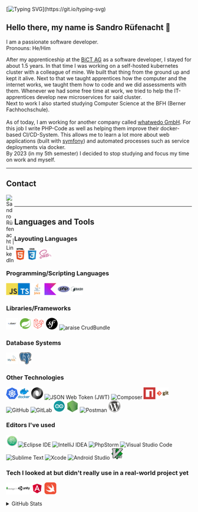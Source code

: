 [![Typing SVG](https://readme-typing-svg.herokuapp.com/?color=168011&center=true&vCenter=true&width=600&lines=Hello+there,+my+name+is+Sandro+Rüfenacht+👋;+Welcome+to+my+Profile!)](https://git.io/typing-svg)

## Hello there, my name is Sandro Rüfenacht 👋
I am a passionate software developer.<br>
Pronouns: He/Him

After my apprenticeship at the [BiCT AG](https://www.bict.ch) as a software developer, I stayed for about 1.5 years. In that time I was working on a self-hosted kubernetes cluster with a colleague of mine. We built that thing from the ground up and kept it alive. Next to that we taught apprentices how the computer and the internet works, we taught them how to code and we did assessments with them. Whenever we had some free time at work, we tried to help the IT-apprentices develop new microservices for said cluster.<br>
Next to work I also started studying Computer Science at the BFH (Berner Fachhochschule).<br>
<br>
As of today, I am working for another company called [whatwedo GmbH](https://www.whatwedo.ch/). For this job I write PHP-Code as well as helping them improve their docker-based CI/CD-System. This allows me to learn a lot more about web applications (built with [symfony](http://symfony.com)) and automated processes such as service deployments via docker.<br>
By 2023 (in my 5th semester) I decided to stop studying and focus my time on work and myself.<br>

<hr>

## Contact
[<img align="left" alt="Sandro Rüfenacht | LinkedIn" width="22px" src="https://simpleicons.org/icons/linkedin.svg" />](https://ch.linkedin.com/in/sandro-r%C3%BCfenacht)
<br>
<hr>

## Languages and Tools
<!-- Icons from: https://simpleicons.org/ -->
### Layouting Languages
<img src="https://raw.githubusercontent.com/github/explore/80688e429a7d4ef2fca1e82350fe8e3517d3494d/topics/html/html.png" height="32" width="32" alt="HTML"><img src="https://raw.githubusercontent.com/github/explore/80688e429a7d4ef2fca1e82350fe8e3517d3494d/topics/css/css.png" height="32" width="32" alt="CSS">
<img src="https://raw.githubusercontent.com/github/explore/80688e429a7d4ef2fca1e82350fe8e3517d3494d/topics/sass/sass.png" height="32" width="32" alt="Sass">

### Programming/Scripting Languages
<img src="https://raw.githubusercontent.com/github/explore/80688e429a7d4ef2fca1e82350fe8e3517d3494d/topics/javascript/javascript.png" height="32" width="32" alt="JavaScript"><img src="https://raw.githubusercontent.com/github/explore/80688e429a7d4ef2fca1e82350fe8e3517d3494d/topics/typescript/typescript.png" height="32" width="32" alt="TypeScript">
<img src="https://raw.githubusercontent.com/github/explore/80688e429a7d4ef2fca1e82350fe8e3517d3494d/topics/java/java.png" height="32" width="32" alt="Java">
<img src="https://raw.githubusercontent.com/github/explore/80688e429a7d4ef2fca1e82350fe8e3517d3494d/topics/kotlin/kotlin.png" height="32" width="32" alt="Kotlin">
<img src="https://raw.githubusercontent.com/github/explore/ccc16358ac4530c6a69b1b80c7223cd2744dea83/topics/php/php.png" height="32" width="32" alt="PHP">
<img src="https://raw.githubusercontent.com/github/explore/80688e429a7d4ef2fca1e82350fe8e3517d3494d/topics/bash/bash.png" height="32" width="32" alt="Bash">

### Libraries/Frameworks
<img src="https://raw.githubusercontent.com/github/explore/80688e429a7d4ef2fca1e82350fe8e3517d3494d/topics/jquery/jquery.png" height="32" width="32" alt="JQuery">
<img src="https://raw.githubusercontent.com/github/explore/80688e429a7d4ef2fca1e82350fe8e3517d3494d/topics/spring-boot/spring-boot.png" height="32" width="32" alt="Spring">
<img src="https://raw.githubusercontent.com/github/explore/56a826d05cf762b2b50ecbe7d492a839b04f3fbf/topics/laravel/laravel.png" height="32" width="32" alt="Laravel">
<img src="https://raw.githubusercontent.com/github/explore/d0c5a5e31e1776ad62379ef5f6b703bcf107d3a3/topics/symfony/symfony.png" height="32" width="32" alt="Symfony">
<img src="https://crud.docs.araise.dev/media/araise-neg.svg" height="32" width="32" alt="araise CrudBundle">

### Database Systems
<img src="https://raw.githubusercontent.com/github/explore/80688e429a7d4ef2fca1e82350fe8e3517d3494d/topics/mysql/mysql.png" height="32" width="32" alt="MySQL">
<img src="https://raw.githubusercontent.com/github/explore/80688e429a7d4ef2fca1e82350fe8e3517d3494d/topics/postgresql/postgresql.png" height="32" width="32" alt="PostgreSQL">

### Other Technologies
<img src="https://raw.githubusercontent.com/github/explore/80688e429a7d4ef2fca1e82350fe8e3517d3494d/topics/kubernetes/kubernetes.png" height="32" width="32" alt="Kubernetes"><img src="https://raw.githubusercontent.com/github/explore/80688e429a7d4ef2fca1e82350fe8e3517d3494d/topics/docker/docker.png" height="32" width="32" alt="Docker">
<img src="https://raw.githubusercontent.com/github/explore/80688e429a7d4ef2fca1e82350fe8e3517d3494d/topics/json/json.png" height="32" width="32" alt="JSON">
<img src="https://jwt.io/img/pic_logo.svg" height="32" width="32" alt="JSON Web Token (JWT)">
<img src="https://getcomposer.org/img/logo-composer-transparent.png" height="32" width="32" alt="Composer">
<img src="https://raw.githubusercontent.com/github/explore/80688e429a7d4ef2fca1e82350fe8e3517d3494d/topics/npm/npm.png" height="32" width="32" alt="npm">
<img src="https://raw.githubusercontent.com/github/explore/80688e429a7d4ef2fca1e82350fe8e3517d3494d/topics/git/git.png" height="32" width="32" alt="Git">
<img src="https://github.githubassets.com/images/modules/logos_page/GitHub-Mark.png" height="32" width="32" alt="GitHub">
<img src="https://upload.wikimedia.org/wikipedia/commons/e/e1/GitLab_logo.svg" height="32" width="32" alt="GitLab">
<img src="https://raw.githubusercontent.com/github/explore/80688e429a7d4ef2fca1e82350fe8e3517d3494d/topics/arduino/arduino.png" height="32" width="32" alt="Arduino">
<img src="https://raw.githubusercontent.com/github/explore/80688e429a7d4ef2fca1e82350fe8e3517d3494d/topics/nodejs/nodejs.png" height="32" width="32" alt="Node.js">
<img src="https://assets.getpostman.com/common-share/postman-logo-horizontal-320x132.png" height="32" alt="Postman">
<img src="https://raw.githubusercontent.com/github/explore/80688e429a7d4ef2fca1e82350fe8e3517d3494d/topics/wordpress/wordpress.png" height="32" width="32" alt="WordPress">

### Editors I've used
<img src="https://raw.githubusercontent.com/github/explore/80688e429a7d4ef2fca1e82350fe8e3517d3494d/topics/atom/atom.png" height="32" width="32" alt="Atom"><img src="https://www.eclipse.org/org/artwork/images/eclipse_ide_logo.png" height="32" alt="Eclipse IDE">
<img src="https://www.jetbrains.com/idea/img/idea-edu.svg" height="32" width="32" alt="IntelliJ IDEA">
<img src="https://resources.jetbrains.com/storage/products/phpstorm/img/meta/phpstorm_logo_300x300.png" height="32" width="32" alt="PhpStorm">
<img src="https://visualstudio.microsoft.com/wp-content/uploads/2019/09/vs-code-responsive-01-1.png" height="32" width="32" alt="Visual Studio Code">
<img src="https://www.sublimehq.com/images/sublime_text.png" height="32" width="32" alt="Sublime Text">
<img src="https://developer.apple.com/assets/elements/icons/xcode-12/xcode-12-96x96.png" height="32" width="32" alt="Xcode">
<img src="https://developer.android.com/studio/images/studio-icon-preview.svg" height="32" width="32" alt="Android Studio">
<img src="https://raw.githubusercontent.com/github/explore/80688e429a7d4ef2fca1e82350fe8e3517d3494d/topics/vim/vim.png" height="32" width="32" alt="Vim">

### Tech I looked at but didn't really use in a real-world project yet
<img src="https://raw.githubusercontent.com/github/explore/80688e429a7d4ef2fca1e82350fe8e3517d3494d/topics/mongodb/mongodb.png" height="32" width="32" alt="MongoDB"><img src="https://raw.githubusercontent.com/github/explore/80688e429a7d4ef2fca1e82350fe8e3517d3494d/topics/unity/unity.png" height="32" width="32" alt="Unity">
<img src="https://raw.githubusercontent.com/github/explore/80688e429a7d4ef2fca1e82350fe8e3517d3494d/topics/angular/angular.png" height="32" width="32" alt="Angular">
<img src="https://raw.githubusercontent.com/github/explore/80688e429a7d4ef2fca1e82350fe8e3517d3494d/topics/swift/swift.png" height="32" width="32" alt="Swift">

<details>
  <summary>GitHub Stats</summary>

  <img alt="Sandro's Most Used Languages" src="https://github-readme-stats.vercel.app/api/top-langs/?username=Ruesa18&theme=blue-green&hide_border=true">
  <img alt="Sandro's GitHub Stats" src="https://github-readme-stats.vercel.app/api?username=Ruesa18&show_icons=true&theme=blue-green&hide_border=true"/>
</details>
